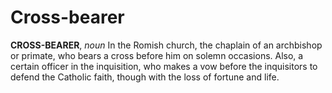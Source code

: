 # Cross-bearer

**CROSS-BEARER**, _noun_ In the Romish church, the chaplain of an archbishop or primate, who bears a cross before him on solemn occasions. Also, a certain officer in the inquisition, who makes a vow before the inquisitors to defend the Catholic faith, though with the loss of fortune and life.
